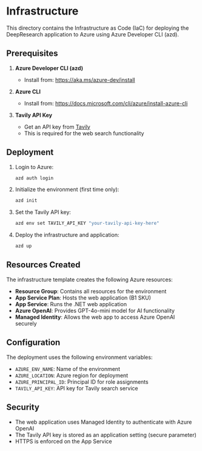 # Infrastructure

This directory contains the Infrastructure as Code (IaC) for deploying the DeepResearch application to Azure using Azure Developer CLI (azd).

## Prerequisites

1. **Azure Developer CLI (azd)**
   - Install from: https://aka.ms/azure-dev/install

2. **Azure CLI**
   - Install from: https://docs.microsoft.com/cli/azure/install-azure-cli

3. **Tavily API Key**
   - Get an API key from [Tavily](https://tavily.com/)
   - This is required for the web search functionality

## Deployment

1. Login to Azure:
   ```bash
   azd auth login
   ```

2. Initialize the environment (first time only):
   ```bash
   azd init
   ```

3. Set the Tavily API key:
   ```bash
   azd env set TAVILY_API_KEY "your-tavily-api-key-here"
   ```

4. Deploy the infrastructure and application:
   ```bash
   azd up
   ```

## Resources Created

The infrastructure template creates the following Azure resources:

- **Resource Group**: Contains all resources for the environment
- **App Service Plan**: Hosts the web application (B1 SKU)
- **App Service**: Runs the .NET web application
- **Azure OpenAI**: Provides GPT-4o-mini model for AI functionality
- **Managed Identity**: Allows the web app to access Azure OpenAI securely

## Configuration

The deployment uses the following environment variables:

- `AZURE_ENV_NAME`: Name of the environment
- `AZURE_LOCATION`: Azure region for deployment
- `AZURE_PRINCIPAL_ID`: Principal ID for role assignments
- `TAVILY_API_KEY`: API key for Tavily search service

## Security

- The web application uses Managed Identity to authenticate with Azure OpenAI
- The Tavily API key is stored as an application setting (secure parameter)
- HTTPS is enforced on the App Service